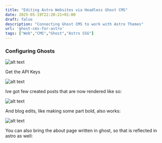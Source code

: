 ```yaml
---
title: "Editing Astro Websites via Headless Ghost CMS"
date: 2025-05-19T22:20:21+01:00
draft: false
description: "Connecting Ghost CMS to work with Astro Themes"
url: 'ghost-cms-for-astro'
tags: ["Web","CMS","Ghost","Astro SSG"]
---
```




### Configuring Ghosts

![alt text](/blog_img/web/ghost/ghost-settings.png)

Get the API Keys

![alt text](/blog_img/web/ghost/ghost-api.png)

Ive got few created posts that are now rendered like so:

![alt text](/blog_img/web/ghost/ghost-posts-connected-astro.png)

And blog edits, like making some part bold, also works:

![alt text](/blog_img/web/ghost/ghost-editing-post.png)

You can also bring the about page written in ghost, so that is reflected in astro as well:
